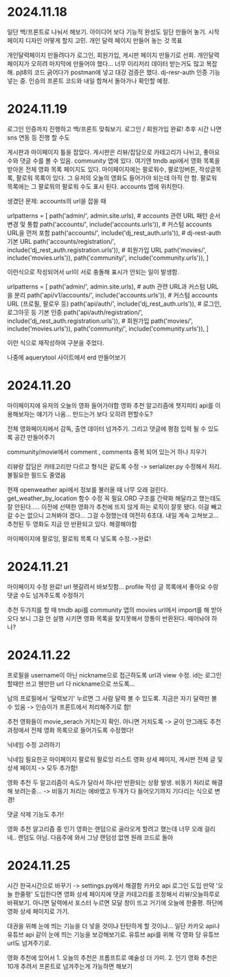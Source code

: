 # 2024.11.18
일단 백/프론트로 나눠서 해보기. 아이디어 보다 기능적 완성도 일단 만들어 놓기. 시작 페이지 디자인 어떻게 할지 고민. 개인 달력 페이지 만들어 놓는 것 목표

개인달력페이지 만들려다가 로그인, 회원가입, 게시판 페이지 만들기로 선회. 개인달력페이지가 오히려 마지막에 만들어야 했다... 너무 이리저리 데이터 받는거도 많고 복잡해.  pjt8의 코드 긁어다가 postman에 넣고 대강 검증은 했다. dj-resr-auth 인증 기능 넣는 중. 인승의 프론트 코드와 내일 합쳐서 돌아가나 확인할 예정.

# 2024.11.19
로그인 인증까지 진행하고 백/프론트 맞춰보기. 
로그인 / 회원가입 완료! 추후 시간 나면 sns 연동 등 진행 할 수도

게시판과 마이페이지 틀을 잡았다. 게시판은 리뷰/잡담으로 카테고리가 나뉘고, 좋아요 수와 댓글 수를 볼 수 있음. community 앱에 있다. 여기엔 tmdb api에서 영화 목록을 받아온 전체 영화 목록 페이지도 있다. 
마이페이지에는 팔로워수, 팔로잉버튼, 작성글목록, 팔로워 목록이 있다. 그 유저의 오늘의 영화도 들어가야 되는데 아직 안 함. 팔로워 목록에는 그 팔로워의 팔로워 수도 표시 된다. accounts 앱에 위치한다.

생겼던 문제: accounts의 url을 잡을 때 

urlpatterns = [
    path('admin/', admin.site.urls),
    # accounts 관련 URL 패턴 순서 변경 및 통합
    path('accounts/', include('accounts.urls')),  # 커스텀 accounts URL을 먼저 포함
    path('accounts/', include('dj_rest_auth.urls')),  # dj-rest-auth 기본 URL
    path('accounts/registration/', include('dj_rest_auth.registration.urls')),  # 회원가입 URL
    path('movies/', include('movies.urls')),
    path('community/', include('community.urls')),
]

이런식으로 작성되어서 url이 서로 충돌해 표시가 안되는 일이 발생함.


urlpatterns = [
    path('admin/', admin.site.urls),
    # auth 관련 URL과 커스텀 URL을 분리
    path('api/v1/accounts/', include('accounts.urls')),  # 커스텀 accounts URL (프로필, 팔로우 등)
    path('api/auth/', include('dj_rest_auth.urls')),  # 로그인, 로그아웃 등 기본 인증
    path('api/auth/registration/', include('dj_rest_auth.registration.urls')),  # 회원가입
    path('movies/', include('movies.urls')),
    path('community/', include('community.urls')),
]

이런 식으로 재작성하여 구분을 주었다.

나중에 aquerytool 사이트에서 erd 만들어보기

# 2024.11.20
마이페이지에 유저의 오늘의 영화 들어가야함
영화 추천 알고리즘에 챗지피티 api를 이용해보자는 얘기가 나옴... 만드는거 보다 오히려 편할수도?

전체 영화페이지에서 감독, 출연 데이터 넘겨주기. 그리고 댓글에 평점 입력 될 수 있도록 공간 만들어주기

community/movie에서 comment , comments 중복 되어 있는거 하나 지우기 

리뷰랑 잡담은 카테고리만 다르고 형식은 같도록 수정 -> serializer.py 수정해서 처리. 불필요한 필드도 줄였음

현재 openweather api에서 정보를 불러올 때 너무 오래 걸린다.  get_weather_by_location 함수 수정 꼭 필요.ORD 구조를 간략화 해달라고 했는데도 잘 안된다.....
이전에 선택한 영화가 추천에 뜨지 않게 하는 로직이 잘못 됐다. 이걸 빼고 갈 수는 없으니 고쳐봐야 겠다...
그걸 수정했는데 여전히 6초대. 내일 계속 고쳐보고...
추천된 두 영화도 지금 안 반환되고 있다. 해결해야함

마이페이지에 팔로잉, 팔로워 목록 다 넣도록 수정.->완료!


# 2024.11.21
마이페이지 수정 완료! url 헷갈려서 바보짓함...
profile 작성 글 목록에서 좋아요 수랑 댓글 수도 넘겨주도록 수정하기

추천 두가지를 할 때 tmdb api를 community 앱의 movies url에서 import를 해 받아오다 보니 그걸 안 실행 시키면 영화 목록을 찾지못해서 깡통이 반환된다. 떼어놔야 하나?

# 2024.11.22
프로필을 username이 아닌 nickname으로 접근하도록 url과 view 수정. id는 로그인할때만 쓰고 웬만한 url 다 nickname으로 쓰도록...

남의 프로필에서 '달력보기' 누르면 그 사람 달력 볼 수 있도록. 지금은 자기 달력만 볼 수 있움 -> 인승이가 프론트에서 처리해주기로 함!

추천 영화들이 movie_serach 거치는지 확인. 아니면 거치도록 -> 굳이 안그래도 추천 과정에서 전체 영화 목록으로 들어가도록 수정했다!

닉네임 수정 고려하기

닉네임 필요한곳
마이페이지 팔로워 팔로잉 리스트
영화 상세 페이지, 게시판 전체 글 및 상세 페이지 -> 모두 추가함!

영화 추천 두 알고리즘이 속도가 달라서 하나만 반환되는 상황 발생. 비동기 처리로 해결해 보려는중... -> 비동기 처리는 에바였고 두개가 다 들어오기까지 기다리는 식으로 변경!

댓글 삭제 기능도 추가!

영화 추천 알고리즘 중 인기 영화는 랜덤으로 골라오게 할려고 했는데 너무 오래 걸리네.. 랜덤도 아님. 다음주에 와서 그냥 랜덤성 없엔 원래 코드로 돌아


# 2024.11.25
시간 한국시간으로 바꾸기 -> settings.py에서 해결함
카카오 api 로그인 도입
만약 '오늘 한줄평' 도입한다면 영화 상세 페이지에 댓글 카테고리를 조정해서 리뷰/오늘하루로 바꿔보기. 아니면 달력에서 포스터 누르면 모달 창이 뜨고 거기에 오늘에 한줄평. 하단에 영화 상세 페이지로 가기.

대권을 위해 눈에 띄는 기능을 더 넣을 것이냐 탄탄하게 할 것이냐... 일단 카카오 api나 유튜브 api 같이 눈에 띄는 기능을 보강해보기로. 
유튜브 api를 위해 각 영화 당 유튜브 url도 넘겨주기로.

영화 추천에 있어서 1. 오늘의 추천은 프롬프트로 예술성 더 가미. 2. 인기 영화 추천은 10개 추려서 프론트로 넘겨주는게 가능하면 해보기